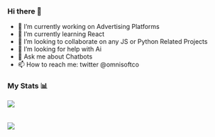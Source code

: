 ### Hi there 👋


- 🔭 I’m currently working on Advertising Platforms
- 🌱 I’m currently learning React
- 👯 I’m looking to collaborate on any JS or Python Related Projects
- 🤔 I’m looking for help with Ai
- 💬 Ask me about Chatbots
- 📫 How to reach me: twitter @omnisoftco

### My Stats 📊
<a href="https://github.com/omryzw">
  <img align="center" src="https://github-readme-stats.vercel.app/api?username=omryzw" />
</a>
<br><br><br>
<a href="https://github.com/omryzw">
  <img align="center" src="https://github-readme-stats.vercel.app/api/wakatime?username=omrizw" />
</a>
